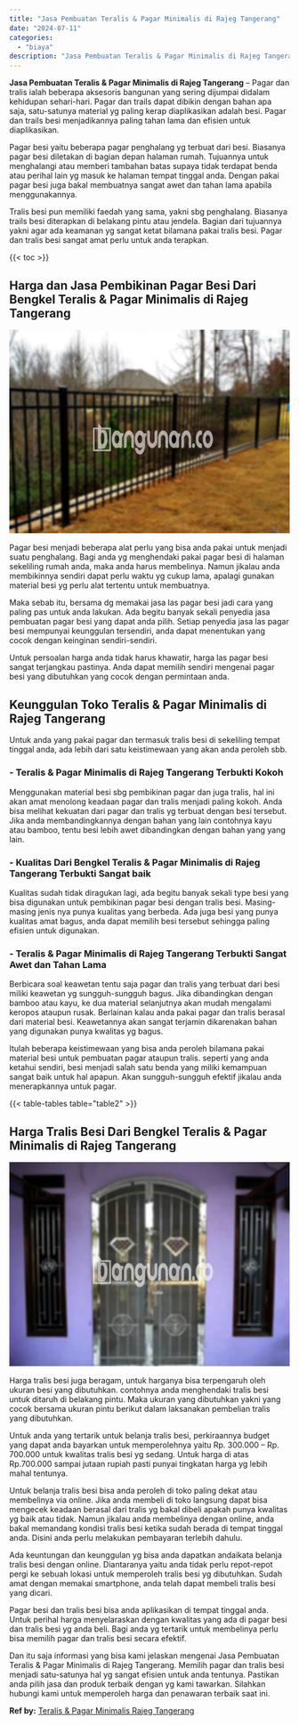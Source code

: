 ```yaml
---
title: "Jasa Pembuatan Teralis & Pagar Minimalis di Rajeg Tangerang"
date: "2024-07-11"
categories: 
  - "biaya"
description: "Jasa Pembuatan Teralis & Pagar Minimalis di Rajeg Tangerang. Dan itu saja informasi yang bisa kami jelaskan mengenai Jasa Pembuatan Teralis & Pagar Minimalis..."
---
```


**Jasa Pembuatan Teralis & Pagar Minimalis di Rajeg Tangerang** – Pagar dan tralis ialah beberapa aksesoris bangunan yang sering dijumpai didalam kehidupan sehari-hari. Pagar dan trails dapat dibikin dengan bahan apa saja, satu-satunya material yg paling kerap diaplikasikan adalah besi. Pagar dan trails besi menjadikannya paling tahan lama dan efisien untuk diaplikasikan.

Pagar besi yaitu beberapa pagar penghalang yg terbuat dari besi. Biasanya pagar besi diletakan di bagian depan halaman rumah. Tujuannya untuk menghalangi atau memberi tambahan batas supaya tidak terdapat benda atau perihal lain yg masuk ke halaman tempat tinggal anda. Dengan pakai pagar besi juga bakal membuatnya sangat awet dan tahan lama apabila menggunakannya.

Tralis besi pun memiliki faedah yang sama, yakni sbg penghalang. Biasanya trails besi diterapkan di belakang pintu atau jendela. Bagian dari tujuannya yakni agar ada keamanan yg sangat ketat bilamana pakai tralis besi. Pagar dan tralis besi sangat amat perlu untuk anda terapkan.

{{< toc >}}

## Harga dan Jasa Pembikinan Pagar Besi Dari Bengkel Teralis & Pagar Minimalis di Rajeg Tangerang

![Jasa Pembuatan Teralis & Pagar Minimalis di Rajeg Tangerang](/images/pagar-minimalis-murah-20.png)

Pagar besi menjadi beberapa alat perlu yang bisa anda pakai untuk menjadi suatu penghalang. Bagi anda yg menghendaki pakai pagar besi di halaman sekeliling rumah anda, maka anda harus membelinya. Namun jikalau anda membikinnya sendiri dapat perlu waktu yg cukup lama, apalagi gunakan material besi yg perlu alat tertentu untuk membuatnya.

Maka sebab itu, bersama dg memakai jasa las pagar besi jadi cara yang paling pas untuk anda lakukan. Ada begitu banyak sekali penyedia jasa pembuatan pagar besi yang dapat anda pilih. Setiap penyedia jasa las pagar besi mempunyai keunggulan tersendiri, anda dapat menentukan yang cocok dengan keinginan sendiri-sendiri.

Untuk persoalan harga anda tidak harus khawatir, harga las pagar besi sangat terjangkau pastinya. Anda dapat memilih sendiri mengenai pagar besi yang dibutuhkan yang cocok dengan permintaan anda.

## Keunggulan Toko Teralis & Pagar Minimalis di Rajeg Tangerang

Untuk anda yang pakai pagar dan termasuk tralis besi di sekeliling tempat tinggal anda, ada lebih dari satu keistimewaan yang akan anda peroleh sbb.

### \- Teralis & Pagar Minimalis di Rajeg Tangerang Terbukti Kokoh

Menggunakan material besi sbg pembikinan pagar dan juga tralis, hal ini akan amat menolong keadaan pagar dan tralis menjadi paling kokoh. Anda bisa melihat kekuatan dari pagar dan tralis yg terbuat dengan besi tersebut. Jika anda membandingkannya dengan bahan yang lain contohnya kayu atau bamboo, tentu besi lebih awet dibandingkan dengan bahan yang yang lain.

### \- Kualitas Dari Bengkel Teralis & Pagar Minimalis di Rajeg Tangerang Terbukti Sangat baik

Kualitas sudah tidak diragukan lagi, ada begitu banyak sekali type besi yang bisa digunakan untuk pembikinan pagar besi dengan tralis besi. Masing-masing jenis nya punya kualitas yang berbeda. Ada juga besi yang punya kualitas amat bagus, anda dapat memilih besi tersebut sehingga paling efisien untuk digunakan.

### \- Teralis & Pagar Minimalis di Rajeg Tangerang Terbukti Sangat Awet dan Tahan Lama

Berbicara soal keawetan tentu saja pagar dan tralis yang terbuat dari besi miliki keawetan yg sungguh-sungguh bagus. Jika dibandingkan dengan bamboo atau kayu, ke dua material selanjutnya akan mudah mengalami keropos ataupun rusak. Berlainan kalau anda pakai pagar dan tralis berasal dari material besi. Keawetannya akan sangat terjamin dikarenakan bahan yang digunakan punya kwalitas yg bagus.

Itulah beberapa keistimewaan yang bisa anda peroleh bilamana pakai material besi untuk pembuatan pagar ataupun tralis. seperti yang anda ketahui sendiri, besi menjadi salah satu benda yang miliki kemampuan sangat baik untuk hal apapun. Akan sungguh-sungguh efektif jikalau anda menerapkannya untuk pagar.

{{< table-tables table="table2" >}}

## Harga Tralis Besi Dari Bengkel Teralis & Pagar Minimalis di Rajeg Tangerang

![Jasa Pembuatan Teralis & Pagar Minimalis di Rajeg Tangerang](/images/teralis-minimalis-murah-18.png)

Harga tralis besi juga beragam, untuk harganya bisa terpengaruh oleh ukuran besi yang dibutuhkan. contohnya anda menghendaki tralis besi untuk ditaruh di belakang pintu. Maka ukuran yang dibutuhkan yakni yang cocok bersama ukuran pintu berikut dalam laksanakan pembelian tralis yang dibutuhkan.

Untuk anda yang tertarik untuk belanja tralis besi, perkiraannya budget yang dapat anda bayarkan untuk memperolehnya yaitu Rp. 300.000 – Rp. 700.000 untuk kwalitas tralis besi yg sedang. Untuk harga di atas Rp.700.000 sampai jutaan rupiah pasti punyai tingkatan harga yg lebih mahal tentunya.

Untuk belanja tralis besi bisa anda peroleh di toko paling dekat atau membelinya via online. Jika anda membeli di toko langsung dapat bisa mengecek keadaan berasal dari tralis yg bakal dibeli apakah punya kwalitas yg baik atau tidak. Namun jikalau anda membelinya dengan online, anda bakal memandang kondisi tralis besi ketika sudah berada di tempat tinggal anda. Disini anda perlu melakukan pembayaran terlebih dahulu.

Ada keuntungan dan keunggulan yg bisa anda dapatkan andaikata belanja tralis besi dengan online. Diantaranya yaitu anda tidak perlu repot-repot pergi ke sebuah lokasi untuk memperoleh tralis besi yg dibutuhkan. Sudah amat dengan memakai smartphone, anda telah dapat membeli tralis besi yang dicari.

Pagar besi dan tralis besi bisa anda aplikasikan di tempat tinggal anda. Untuk perihal harga menyelaraskan dengan kwalitas yang ada di pagar besi dan tralis besi yg anda beli. Bagi anda yg tertarik untuk membelinya perlu bisa memilih pagar dan tralis besi secara efektif.

Dan itu saja informasi yang bisa kami jelaskan mengenai Jasa Pembuatan Teralis & Pagar Minimalis di Rajeg Tangerang. Memilih pagar dan tralis besi menjadi satu-satunya hal yg sangat efisien untuk anda tentunya. Pastikan anda pilih jasa dan produk terbaik dengan yg kami tawarkan. Silahkan hubungi kami untuk memperoleh harga dan penawaran terbaik saat ini.

**Ref by:** [Teralis & Pagar Minimalis Rajeg Tangerang](https://id.wikipedia.org/wiki/Teralis)
